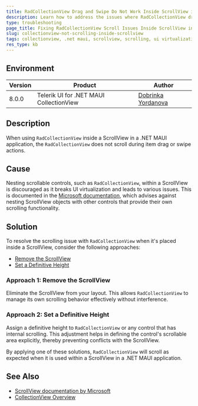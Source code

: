 ```yaml
---
title: RadCollectionView Drag and Swipe Do Not Work Inside ScrollView in .NET MAUI
description: Learn how to address the issues where RadCollectionView drag and swipe do not work inside a ScrollView in .NET MAUI applications.
type: troubleshooting
page_title: Fixing RadCollectionView Scroll Issues Inside ScrollView in .NET MAUI
slug: collectionview-not-scrolling-inside-scrollview
tags: collectionview, .net maui, scrollview, scrolling, ui virtualization
res_type: kb
---
```


## Environment

| Version | Product | Author | 
| --- | --- | ---- | 
| 8.0.0 | Telerik UI for .NET MAUI CollectionView | [Dobrinka Yordanova](https://www.telerik.com/blogs/author/dobrinka-yordanova)| 

## Description

When using `RadCollectionView` inside a ScrollView in a .NET MAUI application, the `RadCollectionView` does not scroll during item drag or swipe actions. 

## Cause

Nesting scrollable controls, such as `RadCollectionView`, within a ScrollView is discouraged as it breaks UI virtualization and leads to various issues. This is documented in the [Microsoft documentation](https://learn.microsoft.com/en-us/dotnet/maui/user-interface/controls/scrollview?view=net-maui-9.0), which advises against nesting ScrollView objects with other controls that provide their own scrolling functionality.

## Solution

To resolve the scrolling issue with `RadCollectionView` when it's placed inside a ScrollView, consider the following approaches:
* [Remove the ScrollView](#approach-1-remove-the-scrollview)
* [Set a Definitive Height](#approach-2-set-a-definitive-height)

### Approach 1: Remove the ScrollView

Eliminate the ScrollView from your layout. This allows `RadCollectionView` to manage its own scrolling behavior effectively without interference.

### Approach 2: Set a Definitive Height

Assign a definitive height to `RadCollectionView` or any control that has internal scrolling. This adjustment helps in defining the control's scrollable area explicitly, thereby preventing conflicts with the ScrollView.

By applying one of these solutions, `RadCollectionView` will scroll as expected when it is used within a ScrollView in a .NET MAUI application.

## See Also

- [ScrollView documentation by Microsoft](https://learn.microsoft.com/en-us/dotnet/maui/user-interface/controls/scrollview?view=net-maui-9.0)
- [CollectionView Overview](https://docs.telerik.com/devtools/maui/controls/collectionview/overview)

